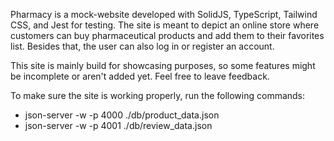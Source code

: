 Pharmacy is a mock-website developed with SolidJS, TypeScript, Tailwind CSS, and Jest for testing. The site is meant to depict an online store where customers can buy pharmaceutical products and add them to their favorites list. Besides that, the user can also log in or register an account.

This site is mainly build for showcasing purposes, so some features might be incomplete or aren't added yet. Feel free to leave feedback.

To make sure the site is working properly, run the following commands:
- json-server -w -p 4000 ./db/product_data.json
- json-server -w -p 4001 ./db/review_data.json
